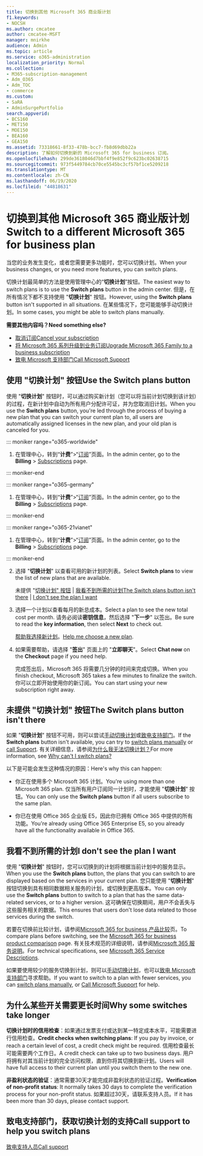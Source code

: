 ```yaml
---
title: 切换到其他 Microsoft 365 商业版计划
f1.keywords:
- NOCSH
ms.author: cmcatee
author: cmcatee-MSFT
manager: mnirkhe
audience: Admin
ms.topic: article
ms.service: o365-administration
localization_priority: Normal
ms.collection:
- M365-subscription-management
- Adm_O365
- Adm_TOC
- commerce
ms.custom:
- SaRA
- AdminSurgePortfolio
search.appverid:
- BCS160
- MET150
- MOE150
- BEA160
- GEA150
ms.assetid: 73318661-8f33-478b-bcc7-fb8d69dbb22a
description: 了解如何切换到新的 Microsoft 365 for business 订阅。
ms.openlocfilehash: 299de3618046d7bbf4f9e852f9c623bc02638715
ms.sourcegitcommit: 973f5449784cb70ce5545bc3cf57bf1ce5209218
ms.translationtype: MT
ms.contentlocale: zh-CN
ms.lasthandoff: 06/19/2020
ms.locfileid: "44818631"
---
```

# <a name="switch-to-a-different-microsoft-365-for-business-plan"></a><span data-ttu-id="0025c-103">切换到其他 Microsoft 365 商业版计划</span><span class="sxs-lookup"><span data-stu-id="0025c-103">Switch to a different Microsoft 365 for business plan</span></span>

<span data-ttu-id="0025c-104">当您的业务发生变化，或者您需要更多功能时，您可以切换计划。</span><span class="sxs-lookup"><span data-stu-id="0025c-104">When your business changes, or you need more features, you can switch plans.</span></span>  

<span data-ttu-id="0025c-105">切换计划最简单的方法是使用管理中心的“**切换计划**”按钮。</span><span class="sxs-lookup"><span data-stu-id="0025c-105">The easiest way to switch plans is to use the **Switch plans** button in the admin center.</span></span> <span data-ttu-id="0025c-106">但是，在所有情况下都不支持使用 "**切换计划**" 按钮。</span><span class="sxs-lookup"><span data-stu-id="0025c-106">However, using the **Switch plans** button isn't supported in all situations.</span></span> <span data-ttu-id="0025c-107">在某些情况下，您可能能够手动切换计划。</span><span class="sxs-lookup"><span data-stu-id="0025c-107">In some cases, you might be able to switch plans manually.</span></span>


<span data-ttu-id="0025c-108">**需要其他内容吗？**</span><span class="sxs-lookup"><span data-stu-id="0025c-108">**Need something else?**</span></span>
- [<span data-ttu-id="0025c-109">取消订阅</span><span class="sxs-lookup"><span data-stu-id="0025c-109">Cancel your subscription</span></span>](cancel-your-subscription.md)
- [<span data-ttu-id="0025c-110">将 Microsoft 365 系列升级到业务订阅</span><span class="sxs-lookup"><span data-stu-id="0025c-110">Upgrade Microsoft 365 Family to a business subscription</span></span>](https://support.microsoft.com/office/9322ffb8-a35d-4407-8ebe-ed6ea0859b9f.aspx)
- [<span data-ttu-id="0025c-111">致电 Microsoft 支持部门</span><span class="sxs-lookup"><span data-stu-id="0025c-111">Call Microsoft Support</span></span>](../../admin/contact-support-for-business-products.md)

## <a name="use-the-switch-plans-button"></a><span data-ttu-id="0025c-112">使用 "切换计划" 按钮</span><span class="sxs-lookup"><span data-stu-id="0025c-112">Use the Switch plans button</span></span>

<span data-ttu-id="0025c-113">使用 "**切换计划**" 按钮时，可以通过购买新计划（您可以将当前计划切换到该计划）的过程，在新计划中自动为所有用户分配许可证，并为您取消旧计划。</span><span class="sxs-lookup"><span data-stu-id="0025c-113">When you use the **Switch plans** button, you're led through the process of buying a new plan that you can switch your current plan to, all users are automatically assigned licenses in the new plan, and your old plan is canceled for you.</span></span>

::: moniker range="o365-worldwide"

1. <span data-ttu-id="0025c-114">在管理中心，转到“**计费**”\>“<a href="https://go.microsoft.com/fwlink/p/?linkid=842054" target="_blank">订阅</a>”页面。</span><span class="sxs-lookup"><span data-stu-id="0025c-114">In the admin center, go to the **Billing** \> <a href="https://go.microsoft.com/fwlink/p/?linkid=842054" target="_blank">Subscriptions</a> page.</span></span>

::: moniker-end

::: moniker range="o365-germany"

1. <span data-ttu-id="0025c-115">在管理中心，转到“**计费**”>“<a href="https://go.microsoft.com/fwlink/p/?linkid=847745" target="_blank">订阅</a>”页面。</span><span class="sxs-lookup"><span data-stu-id="0025c-115">In the admin center, go to the **Billing** > <a href="https://go.microsoft.com/fwlink/p/?linkid=847745" target="_blank">Subscriptions</a> page.</span></span>

::: moniker-end

::: moniker range="o365-21vianet"

1. <span data-ttu-id="0025c-116">在管理中心，转到“**计费**”>“<a href="https://go.microsoft.com/fwlink/p/?linkid=850626" target="_blank">订阅</a>”页面。</span><span class="sxs-lookup"><span data-stu-id="0025c-116">In the admin center, go to the **Billing** > <a href="https://go.microsoft.com/fwlink/p/?linkid=850626" target="_blank">Subscriptions</a> page.</span></span>

::: moniker-end

2. <span data-ttu-id="0025c-117">选择 "**切换计划**" 以查看可用的新计划的列表。</span><span class="sxs-lookup"><span data-stu-id="0025c-117">Select **Switch plans** to view the list of new plans that are available.</span></span>

    <span data-ttu-id="0025c-118">未提供 "[切换计划" 按钮](#the-switch-plans-button-isnt-there)  | [我看不到所需的计划](#i-dont-see-the-plan-i-want)</span><span class="sxs-lookup"><span data-stu-id="0025c-118">[The Switch plans button isn't there](#the-switch-plans-button-isnt-there) | [I don't see the plan I want](#i-dont-see-the-plan-i-want)</span></span>

3. <span data-ttu-id="0025c-119">选择一个计划以查看每月的新总成本。</span><span class="sxs-lookup"><span data-stu-id="0025c-119">Select a plan to see the new total cost per month.</span></span> <span data-ttu-id="0025c-120">请务必阅读**密钥信息**，然后选择 "**下一步**" 以签出。</span><span class="sxs-lookup"><span data-stu-id="0025c-120">Be sure to read the **key information**, then select **Next** to check out.</span></span>

    <span data-ttu-id="0025c-121">[帮助我选择新计划](https://go.microsoft.com/fwlink/p/?linkid=842056)。</span><span class="sxs-lookup"><span data-stu-id="0025c-121">[Help me choose a new plan](https://go.microsoft.com/fwlink/p/?linkid=842056).</span></span>

4. <span data-ttu-id="0025c-122">如果需要帮助，请选择 "**签出**" 页面上的 "**立即聊天**"。</span><span class="sxs-lookup"><span data-stu-id="0025c-122">Select **Chat now** on the **Checkout** page if you need help.</span></span>

    <span data-ttu-id="0025c-123">完成签出后，Microsoft 365 将需要几分钟的时间来完成切换。</span><span class="sxs-lookup"><span data-stu-id="0025c-123">When you finish checkout, Microsoft 365 takes a few minutes to finalize the switch.</span></span> <span data-ttu-id="0025c-124">你可以立即开始使用你的新订阅。</span><span class="sxs-lookup"><span data-stu-id="0025c-124">You can start using your new subscription right away.</span></span>

## <a name="the-switch-plans-button-isnt-there"></a><span data-ttu-id="0025c-125">未提供 "切换计划" 按钮</span><span class="sxs-lookup"><span data-stu-id="0025c-125">The Switch plans button isn't there</span></span>

<span data-ttu-id="0025c-126">如果 "**切换计划**" 按钮不可用，则可以尝试[手动切换计划](switch-plans-manually.md)或[致电支持部门](../../admin/contact-support-for-business-products.md)。</span><span class="sxs-lookup"><span data-stu-id="0025c-126">If the **Switch plans** button isn't available, you can try to [switch plans manually](switch-plans-manually.md) or [call Support](../../admin/contact-support-for-business-products.md).</span></span> <span data-ttu-id="0025c-127">有关详细信息，请参阅[为什么我无法切换计划？](why-can-t-i-switch-plans.md)</span><span class="sxs-lookup"><span data-stu-id="0025c-127">For more information, see [Why can't I switch plans?](why-can-t-i-switch-plans.md)</span></span>
  
<span data-ttu-id="0025c-128">以下是可能会发生这种情况的原因：</span><span class="sxs-lookup"><span data-stu-id="0025c-128">Here's why this can happen:</span></span>
  
- <span data-ttu-id="0025c-129">你正在使用多个 Microsoft 365 计划。</span><span class="sxs-lookup"><span data-stu-id="0025c-129">You're using more than one Microsoft 365 plan.</span></span> <span data-ttu-id="0025c-130">仅当所有用户订阅同一计划时，才能使用 "**切换计划**" 按钮。</span><span class="sxs-lookup"><span data-stu-id="0025c-130">You can only use the **Switch plans** button if all users subscribe to the same plan.</span></span>

- <span data-ttu-id="0025c-131">你已在使用 Office 365 企业版 E5，因此你已拥有 Office 365 中提供的所有功能。</span><span class="sxs-lookup"><span data-stu-id="0025c-131">You're already using Office 365 Enterprise E5, so you already have all the functionality available in Office 365.</span></span>

## <a name="i-dont-see-the-plan-i-want"></a><span data-ttu-id="0025c-132">我看不到所需的计划</span><span class="sxs-lookup"><span data-stu-id="0025c-132">I don't see the plan I want</span></span>

<span data-ttu-id="0025c-133">使用 "**切换计划**" 按钮时，您可以切换到的计划将根据当前计划中的服务显示。</span><span class="sxs-lookup"><span data-stu-id="0025c-133">When you use the **Switch plans** button, the plans that you can switch to are displayed based on the services in your current plan.</span></span> <span data-ttu-id="0025c-134">您只能使用 "**切换计划**" 按钮切换到具有相同数据相关服务的计划，或切换到更高版本。</span><span class="sxs-lookup"><span data-stu-id="0025c-134">You can only use the **Switch plans** button to switch to a plan that has the same data-related services, or to a higher version.</span></span> <span data-ttu-id="0025c-135">这可确保在切换期间，用户不会丢失与这些服务相关的数据。</span><span class="sxs-lookup"><span data-stu-id="0025c-135">This ensures that users don't lose data related to those services during the switch.</span></span>
  
<span data-ttu-id="0025c-136">若要在切换前比较计划，请参阅[Microsoft 365 for business 产品比较](https://go.microsoft.com/fwlink/p/?linkid=842056)页。</span><span class="sxs-lookup"><span data-stu-id="0025c-136">To compare plans before switching, see the [Microsoft 365 for business product comparison](https://go.microsoft.com/fwlink/p/?linkid=842056) page.</span></span> <span data-ttu-id="0025c-137">有关技术规范的详细说明，请参阅[Microsoft 365 服务说明](https://go.microsoft.com/fwlink/p/?linkid=842275)。</span><span class="sxs-lookup"><span data-stu-id="0025c-137">For technical specifications, see [Microsoft 365 Service Descriptions](https://go.microsoft.com/fwlink/p/?linkid=842275).</span></span>
  
<span data-ttu-id="0025c-138">如果要使用较少的服务切换到计划，则可以[手动切换计划](switch-plans-manually.md)，也可以[致电 Microsoft 支持部门](../../admin/contact-support-for-business-products.md)寻求帮助。</span><span class="sxs-lookup"><span data-stu-id="0025c-138">If you want to switch to a plan with fewer services, you can [switch plans manually](switch-plans-manually.md), or [Call Microsoft Support](../../admin/contact-support-for-business-products.md) for help.</span></span>
  
## <a name="why-some-switches-take-longer"></a><span data-ttu-id="0025c-139">为什么某些开关需要更长时间</span><span class="sxs-lookup"><span data-stu-id="0025c-139">Why some switches take longer</span></span>

 <span data-ttu-id="0025c-140">**切换计划时的信用检查**：如果通过发票支付或达到某一特定成本水平，可能需要进行信用检查。</span><span class="sxs-lookup"><span data-stu-id="0025c-140">**Credit checks when switching plans**: If you pay by invoice, or reach a certain level of cost, a credit check might be required.</span></span> <span data-ttu-id="0025c-141">信用检查最长可能需要两个工作日。</span><span class="sxs-lookup"><span data-stu-id="0025c-141">A credit check can take up to two business days.</span></span> <span data-ttu-id="0025c-142">用户将拥有对其当前计划的完全访问权限，直到你将其切换到新计划。</span><span class="sxs-lookup"><span data-stu-id="0025c-142">Users will have full access to their current plan until you switch them to the new one.</span></span>
  
 <span data-ttu-id="0025c-143">**非盈利状态的验证**：通常需要30天才能完成非盈利状态的验证过程。</span><span class="sxs-lookup"><span data-stu-id="0025c-143">**Verification of non-profit status**: It normally takes 30 days to complete the verification process for your non-profit status.</span></span> <span data-ttu-id="0025c-144">如果超过30天，请联系支持人员。</span><span class="sxs-lookup"><span data-stu-id="0025c-144">If it has been more than 30 days, please contact support.</span></span>
  
## <a name="call-support-to-help-you-switch-plans"></a><span data-ttu-id="0025c-145">致电支持部门，获取切换计划的支持</span><span class="sxs-lookup"><span data-stu-id="0025c-145">Call support to help you switch plans</span></span>

[<span data-ttu-id="0025c-146">致电支持人员</span><span class="sxs-lookup"><span data-stu-id="0025c-146">Call support</span></span>](../../admin/contact-support-for-business-products.md)